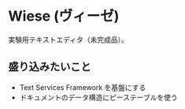 # Wiese (ヴィーゼ)

実験用テキストエディタ（未完成品）。

## 盛り込みたいこと
- Text Services Framework を基盤にする
- ドキュメントのデータ構造にピーステーブルを使う
